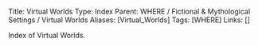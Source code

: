 Title: Virtual Worlds
Type: Index
Parent: WHERE / Fictional & Mythological Settings / Virtual Worlds
Aliases: [Virtual_Worlds]
Tags: [WHERE]
Links: []

Index of Virtual Worlds.
